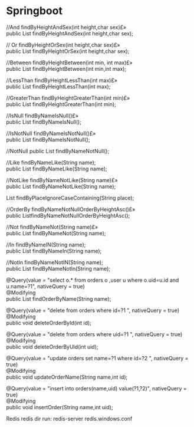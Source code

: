 # Springboot

 //And findByHeightAndSex(int height,char sex)£»  
 public List<User> findByHeightAndSex(int height,char sex);  
  
// Or findByHeightOrSex(int height,char sex)£»  
 public List<User> findByHeightOrSex(int height,char sex);  
  
 //Between findByHeightBetween(int min, int max)£»  
 public List<User> findByHeightBetween(int min,int max);  
  
 //LessThan findByHeightLessThan(int max)£»  
 public List<User> findByHeightLessThan(int max);  
  
 //GreaterThan findByHeightGreaterThan(int min)£»  
 public List<User> findByHeightGreaterThan(int min);  
  
 //IsNull findByNameIsNull()£»  
 public List<User> findByNameIsNull();  
  
 //IsNotNull findByNameIsNotNull()£»  
 public List<User> findByNameIsNotNull();  
  
 //NotNull 
 public List<User> findByNameNotNull();  
  
 //Like findByNameLike(String name);  
 public List<User> findByNameLike(String name);  
  
 //NotLike findByNameNotLike(String name)£»  
 public List<User> findByNameNotLike(String name); 
 
 List<Registration> findByPlaceIgnoreCaseContaining(String place);
  
 //OrderBy findByNameNotNullOrderByHeightAsc()£»  
 public List<User>findByNameNotNullOrderByHeightAsc();  
  
 //Not findByNameNot(String name)£»  
 public List<User> findByNameNot(String name);  
  
 //In findByNameIN(String name);  
 public List<User> findByNameIn(String name);  
  
 //NotIn findByNameNotIN(String name);  
 public List<User> findByNameNotIn(String name); 

@Query(value = "select o.* from orders o ,user u where o.uid=u.id and u.name=?1", nativeQuery = true)  
@Modifying  
public List<Order> findOrderByName(String name);  

@Query(value = "delete from orders where id=?1 ", nativeQuery = true)  
@Modifying  
public void deleteOrderById(int id);  
 
@Query(value = "delete from orders where uid=?1 ", nativeQuery = true)  
@Modifying  
public void deleteOrderByUId(int uid);  

@Query(value = "update orders set name=?1 where id=?2 ", nativeQuery = true)  
@Modifying  
public void updateOrderName(String name,int id);  

@Query(value = "insert into orders(name,uid) value(?1,?2)", nativeQuery = true)  
@Modifying  
public void insertOrder(String name,int uid);  


Redis
redis dir run: redis-server redis.windows.conf
